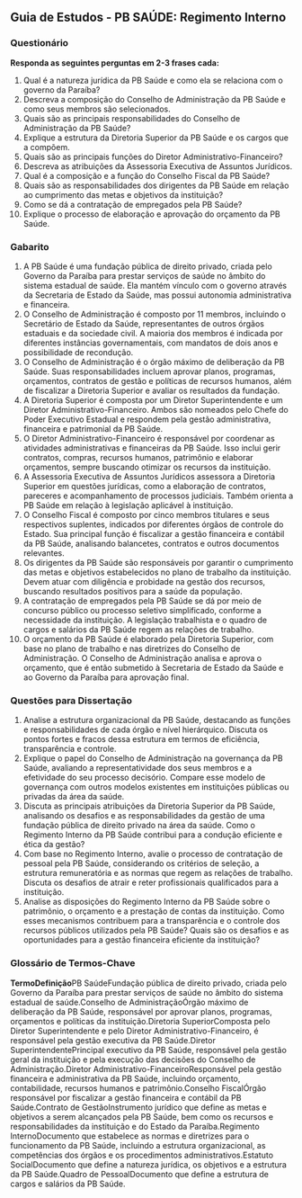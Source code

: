 
## Guia de Estudos - PB SAÚDE: Regimento Interno

### Questionário

**Responda as seguintes perguntas em 2-3 frases cada:**

1. Qual é a natureza jurídica da PB Saúde e como ela se relaciona com o governo da Paraíba?
2. Descreva a composição do Conselho de Administração da PB Saúde e como seus membros são selecionados.
3. Quais são as principais responsabilidades do Conselho de Administração da PB Saúde?
4. Explique a estrutura da Diretoria Superior da PB Saúde e os cargos que a compõem.
5. Quais são as principais funções do Diretor Administrativo-Financeiro?
6. Descreva as atribuições da Assessoria Executiva de Assuntos Jurídicos.
7. Qual é a composição e a função do Conselho Fiscal da PB Saúde?
8. Quais são as responsabilidades dos dirigentes da PB Saúde em relação ao cumprimento das metas e objetivos da instituição?
9. Como se dá a contratação de empregados pela PB Saúde?
10. Explique o processo de elaboração e aprovação do orçamento da PB Saúde.

### Gabarito

1. A PB Saúde é uma fundação pública de direito privado, criada pelo Governo da Paraíba para prestar serviços de saúde no âmbito do sistema estadual de saúde. Ela mantém vínculo com o governo através da Secretaria de Estado da Saúde, mas possui autonomia administrativa e financeira.
2. O Conselho de Administração é composto por 11 membros, incluindo o Secretário de Estado da Saúde, representantes de outros órgãos estaduais e da sociedade civil. A maioria dos membros é indicada por diferentes instâncias governamentais, com mandatos de dois anos e possibilidade de recondução.
3. O Conselho de Administração é o órgão máximo de deliberação da PB Saúde. Suas responsabilidades incluem aprovar planos, programas, orçamentos, contratos de gestão e políticas de recursos humanos, além de fiscalizar a Diretoria Superior e avaliar os resultados da fundação.
4. A Diretoria Superior é composta por um Diretor Superintendente e um Diretor Administrativo-Financeiro. Ambos são nomeados pelo Chefe do Poder Executivo Estadual e respondem pela gestão administrativa, financeira e patrimonial da PB Saúde.
5. O Diretor Administrativo-Financeiro é responsável por coordenar as atividades administrativas e financeiras da PB Saúde. Isso inclui gerir contratos, compras, recursos humanos, patrimônio e elaborar orçamentos, sempre buscando otimizar os recursos da instituição.
6. A Assessoria Executiva de Assuntos Jurídicos assessora a Diretoria Superior em questões jurídicas, como a elaboração de contratos, pareceres e acompanhamento de processos judiciais. Também orienta a PB Saúde em relação à legislação aplicável à instituição.
7. O Conselho Fiscal é composto por cinco membros titulares e seus respectivos suplentes, indicados por diferentes órgãos de controle do Estado. Sua principal função é fiscalizar a gestão financeira e contábil da PB Saúde, analisando balancetes, contratos e outros documentos relevantes.
8. Os dirigentes da PB Saúde são responsáveis por garantir o cumprimento das metas e objetivos estabelecidos no plano de trabalho da instituição. Devem atuar com diligência e probidade na gestão dos recursos, buscando resultados positivos para a saúde da população.
9. A contratação de empregados pela PB Saúde se dá por meio de concurso público ou processo seletivo simplificado, conforme a necessidade da instituição. A legislação trabalhista e o quadro de cargos e salários da PB Saúde regem as relações de trabalho.
10. O orçamento da PB Saúde é elaborado pela Diretoria Superior, com base no plano de trabalho e nas diretrizes do Conselho de Administração. O Conselho de Administração analisa e aprova o orçamento, que é então submetido à Secretaria de Estado da Saúde e ao Governo da Paraíba para aprovação final.

### Questões para Dissertação

1. Analise a estrutura organizacional da PB Saúde, destacando as funções e responsabilidades de cada órgão e nível hierárquico. Discuta os pontos fortes e fracos dessa estrutura em termos de eficiência, transparência e controle.
2. Explique o papel do Conselho de Administração na governança da PB Saúde, avaliando a representatividade dos seus membros e a efetividade do seu processo decisório. Compare esse modelo de governança com outros modelos existentes em instituições públicas ou privadas da área da saúde.
3. Discuta as principais atribuições da Diretoria Superior da PB Saúde, analisando os desafios e as responsabilidades da gestão de uma fundação pública de direito privado na área da saúde. Como o Regimento Interno da PB Saúde contribui para a condução eficiente e ética da gestão?
4. Com base no Regimento Interno, avalie o processo de contratação de pessoal pela PB Saúde, considerando os critérios de seleção, a estrutura remuneratória e as normas que regem as relações de trabalho. Discuta os desafios de atrair e reter profissionais qualificados para a instituição.
5. Analise as disposições do Regimento Interno da PB Saúde sobre o patrimônio, o orçamento e a prestação de contas da instituição. Como esses mecanismos contribuem para a transparência e o controle dos recursos públicos utilizados pela PB Saúde? Quais são os desafios e as oportunidades para a gestão financeira eficiente da instituição?

### Glossário de Termos-Chave

**TermoDefinição**PB SaúdeFundação pública de direito privado, criada pelo Governo da Paraíba para prestar serviços de saúde no âmbito do sistema estadual de saúde.Conselho de AdministraçãoÓrgão máximo de deliberação da PB Saúde, responsável por aprovar planos, programas, orçamentos e políticas da instituição.Diretoria SuperiorComposta pelo Diretor Superintendente e pelo Diretor Administrativo-Financeiro, é responsável pela gestão executiva da PB Saúde.Diretor SuperintendentePrincipal executivo da PB Saúde, responsável pela gestão geral da instituição e pela execução das decisões do Conselho de Administração.Diretor Administrativo-FinanceiroResponsável pela gestão financeira e administrativa da PB Saúde, incluindo orçamento, contabilidade, recursos humanos e patrimônio.Conselho FiscalÓrgão responsável por fiscalizar a gestão financeira e contábil da PB Saúde.Contrato de GestãoInstrumento jurídico que define as metas e objetivos a serem alcançados pela PB Saúde, bem como os recursos e responsabilidades da instituição e do Estado da Paraíba.Regimento InternoDocumento que estabelece as normas e diretrizes para o funcionamento da PB Saúde, incluindo a estrutura organizacional, as competências dos órgãos e os procedimentos administrativos.Estatuto SocialDocumento que define a natureza jurídica, os objetivos e a estrutura da PB Saúde.Quadro de PessoalDocumento que define a estrutura de cargos e salários da PB Saúde.